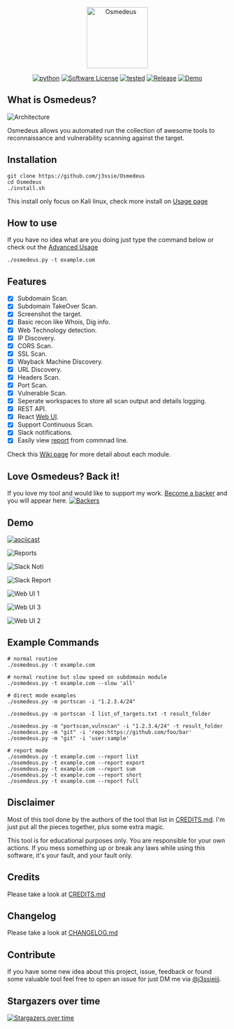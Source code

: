 <p align="center">
  <img alt="Osmedeus" src="https://image.flaticon.com/icons/svg/108/108669.svg" height="140" />
  <p align="center">
    <a href="https://github.com/j3ssie/Osmedeus"><img alt="python" src="https://img.shields.io/badge/python-3.6%2B-blue.svg"></a>
    <a href=""><img alt="Software License" src="https://img.shields.io/badge/license-MIT-brightgreen.svg?style=flat-square"></a>
    <a href=""><img alt="tested" src="https://img.shields.io/badge/tested-Kali%20Linux-green.svg"></a>
    <a href="https://github.com/j3ssie/Osmedeus"><img alt="Release" src="https://img.shields.io/badge/version-2.0-red.svg"></a>
    <a href="https://www.youtube.com/watch?v=kZ-uMC7c5OY&list=PLqpLl_iGMLnA6vbi1ZM-HmWLuedIP2PJl"><img alt="Demo" src="https://img.shields.io/badge/demo-youtube-blue.svg"></a>
  </p>
</p>

## What is Osmedeus?

![Architecture](imgs/osmedeus-architecture.png)

Osmedeus allows you automated run the collection of awesome tools to reconnaissance and vulnerability scanning against the target.

## Installation

```
git clone https://github.com/j3ssie/Osmedeus
cd Osmedeus
./install.sh
```

This install only focus on Kali linux, check more install on [Usage page](https://j3ssie.github.io/Osmedeus/installation/)

## How to use

If you have no idea what are you doing just type the command below or check out the [Advanced Usage](https://j3ssie.github.io/Osmedeus/advanced/)

```
./osmedeus.py -t example.com
```

## Features

- [x] Subdomain Scan.
- [x] Subdomain TakeOver Scan.
- [x] Screenshot the target.
- [x] Basic recon like Whois, Dig info.
- [x] Web Technology detection.
- [x] IP Discovery.
- [x] CORS Scan.
- [x] SSL Scan.
- [x] Wayback Machine Discovery.
- [x] URL Discovery.
- [x] Headers Scan.
- [x] Port Scan.
- [x] Vulnerable Scan.
- [x] Seperate workspaces to store all scan output and details logging.
- [x] REST API.
- [x] React [Web UI](https://j3ssie.github.io/Osmedeus/web-ui/).
- [x] Support Continuous Scan.
- [x] Slack notifications.
- [x] Easily view [report](https://j3ssie.github.io/Osmedeus/report/) from commnad line.

Check this [Wiki page](https://j3ssie.github.io/Osmedeus/modules/) for more detail about each module.

## Love Osmedeus? Back it!
If you love my tool and would like to support my work. [Become a backer](https://opencollective.com/osmedeus) and you will appear here.
[![Backers](https://opencollective.com/osmedeus/backers.svg?width=890)](https://opencollective.com/osmedeus#backers)

## Demo
[![asciicast](https://asciinema.org/a/266599.svg)](https://asciinema.org/a/266599)

![Reports](imgs/osmedeus-report.png)

![Slack Noti](imgs/slack_noti.png)

![Slack Report](imgs/slack_report.png)

![Web UI 1](imgs/ui-1.png)

![Web UI 3](imgs/ui-3.png)

![Web UI 2](imgs/ui-2.png)

## Example Commands

```
# normal routine
./osmedeus.py -t example.com

# normal routine but slow speed on subdomain module
./osmedeus.py -t example.com --slow 'all'

# direct mode examples
./osmedeus.py -m portscan -i "1.2.3.4/24"

./osmedeus.py -m portscan -I list_of_targets.txt -t result_folder

./osmedeus.py -m "portscan,vulnscan" -i "1.2.3.4/24" -t result_folder
./osmedeus.py -m "git" -i 'repo:https://github.com/foo/bar'
./osmedeus.py -m "git" -i 'user:sample'

# report mode
./osemdeus.py -t example.com --report list
./osemdeus.py -t example.com --report export
./osemdeus.py -t example.com --report sum
./osemdeus.py -t example.com --report short
./osemdeus.py -t example.com --report full

```


## Disclaimer

Most of this tool done by the authors of the tool that list in [CREDITS.md](https://github.com/j3ssie/Osmedeus/blob/master/CREDITS.md).
I'm just put all the pieces together, plus some extra magic.

This tool is for educational purposes only. You are responsible for your own actions. If you mess something up or break any laws while using this software, it's your fault, and your fault only.

## Credits

Please take a look at [CREDITS.md](https://github.com/j3ssie/Osmedeus/blob/master/CREDITS.md)


## Changelog

Please take a look at [CHANGELOG.md](https://github.com/j3ssie/Osmedeus/blob/master/CHANGELOG.md)


## Contribute

If you have some new idea about this project, issue, feedback or found some valuable tool feel free to open an issue for just DM me via [@j3ssiejjj](https://twitter.com/j3ssiejjj).

## Stargazers over time

[![Stargazers over time](https://starchart.cc/j3ssie/Osmedeus.svg)](https://starchart.cc/j3ssie/Osmedeus)
